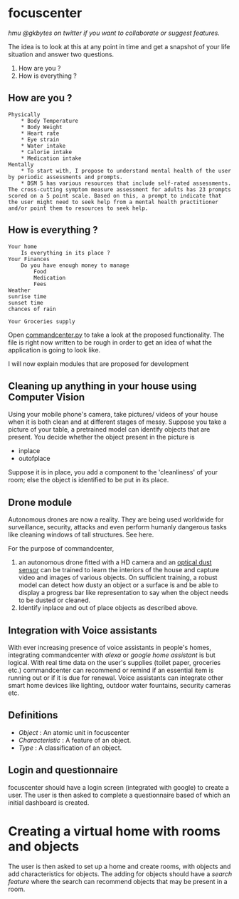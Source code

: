 # focuscenter
*hmu @gkbytes on twitter if you want to collaborate or suggest features.*

The idea is to look at this at any point in time and  get a snapshot of your life situation and answer two questions.  
1. How are you ?
2. How is everything ?

## How are you ?
	Physically
		* Body Temperature
		* Body Weight
		* Heart rate
		* Eye strain
		* Water intake
		* Calorie intake
		* Medication intake
	Mentally
		* To start with, I propose to understand mental health of the user by periodic assessments and prompts.
		* DSM 5 has various resources that include self-rated assessments. The cross-cutting symptom measure assessment for adults has 23 prompts scored on a 5 point scale. Based on this, a prompt to indicate that the user might need to seek help from a mental health practitioner and/or point them to resources to seek help.

## How is everything ?
	Your home
		Is everything in its place ?
	Your Finances
		Do you have enough money to manage
			Food
			Medication
			Fees
	Weather
	sunrise time
	sunset time
	chances of rain

	Your Groceries supply

Open [commandcenter.py](https://github.com/gklabs/commandcenter/blob/master/commandcenter.py) to take a look at the proposed functionality. The file is right now written to be rough in order to get an idea of what the application is going to look like.

I will now explain modules that are proposed for development

## Cleaning up anything in your house using Computer Vision
Using your mobile phone's camera, take pictures/ videos of your house when it is both clean and at different stages of messy.
Suppose you take a picture of your table, a pretrained model can identify objects that are present. You decide whether the object present in the picture is
* inplace
* outofplace

Suppose it is in place, you add a component to the 'cleanliness' of your room; else the object is identified to be put in its place.

## Drone module
Autonomous drones are now a reality. They are being used worldwide for surveillance, security, attacks and even perform humanly dangerous tasks like cleaning windows of tall structures. See here.

For the purpose of commandcenter,
1. an autonomous drone fitted with a HD camera and an [optical dust sensor](https://www.sparkfun.com/products/9689) can be trained to learn the interiors of the house and capture video and images of various objects. On sufficient training, a robust model can detect how dusty an object or a surface is and be able to display a progress bar like representation to say when the object needs to be dusted or cleaned.
2. Identify inplace and out of place objects as described above.

## Integration with Voice assistants
With ever increasing presence of voice assistants in people's homes, integrating commandcenter with _alexa_ or _google home assistant_ is but logical. With real time data on the user's supplies (toilet paper, groceries etc.) commandcenter can recommend or remind if an essential item is running out or if it is due for renewal. Voice assistants can integrate other smart home devices like lighting, outdoor water fountains, security cameras etc.

## Definitions
* *Object* : An atomic unit in focuscenter
* *Characteristic* : A feature of an object.
* *Type* : A classification of an object.

## Login and questionnaire
focuscenter should have a login screen (integrated with google) to create a user. The user is then asked to complete a questionnaire based of which an initial dashboard is created. 

# Creating a virtual home with rooms and objects
The user is then asked to set up a home and create rooms, with objects and add characteristics for objects. The adding for objects should have a _search feature_ where the search can recommend objects that may be present in a room.

